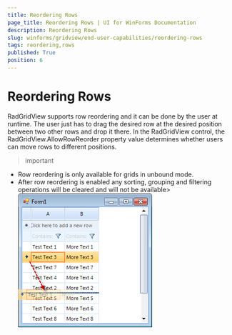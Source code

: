 ```yaml
---
title: Reordering Rows
page_title: Reordering Rows | UI for WinForms Documentation
description: Reordering Rows
slug: winforms/gridview/end-user-capabilities/reordering-rows
tags: reordering,rows
published: True
position: 6
---
```


# Reordering Rows



RadGridView supports row reordering and it can be done by
        the user at runtime. The user just has to drag the desired row at the desired
        position between two other rows and drop it there. In the RadGridView control,
        the RadGridView.AllowRowReorder property
        value determines whether users can move rows to different positions.
      

>important 
* Row reordering is only available for grids in unbound mode.
* After row reordering is enabled any sorting, grouping and filtering operations will be cleared and will not be available>
![gridview-rows-reordering-rows 001](images/gridview-rows-reordering-rows001.png)

